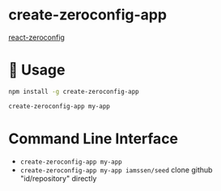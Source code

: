 # create-zeroconfig-app

[react-zeroconfig](https://www.npmjs.com/package/react-zeroconfig)

# 🚀 Usage

```bash
npm install -g create-zeroconfig-app

create-zeroconfig-app my-app
```

# Command Line Interface

- `create-zeroconfig-app my-app`
- `create-zeroconfig-app my-app iamssen/seed` clone github "id/repository" directly